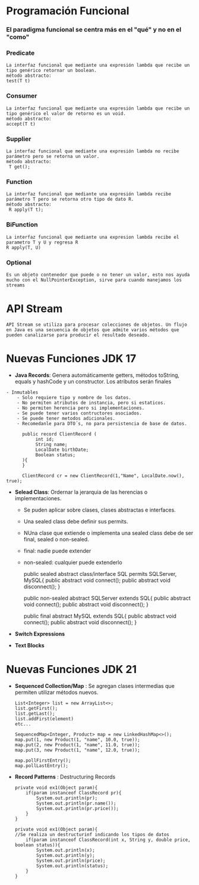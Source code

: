 # **Programación Funcional**
### El paradigma funcional se centra más en el "qué" y no en el "como"

### **Predicate**
    La interfaz funcional que mediante una expresión lambda que recibe un tipo genérico retornar un boolean.
    método abstracto:
    test(T t)

### **Consumer**
    La interfaz funcional que mediante una expresión lambda que recibe un tipo genérico el valor de retorno es un void.
    método abstracto:
    accept(T t)

### **Supplier** 
    La interfaz funcional que mediante una expresión lambda no recibe parámetro pero se retorna un valor.
    método abstracto:
     T get();

### **Function**
    La interfaz funcional que mediante una expresión lambda recibe parámetro T pero se retorna otro tipo de dato R.
    método abstracto:
     R apply(T t);

### **BiFunction**
    La interfaz funcional que mediante una expresion lambda recibe el parametro T y U y regresa R
    R apply(T, U)

### **Optional**
    Es un objeto contenedor que puede o no tener un valor, esto nos ayuda mucho con el NullPointerException, sirve para cuando manejamos los streams


# **API Stream**
    API Stream se utiliza para procesar colecciones de objetos. Un flujo en Java es una secuencia de objetos que admite varios métodos que pueden canalizarse para producir el resultado deseado.

# **Nuevas Funciones JDK 17** 
-    **Java Records**: Genera automáticamente getters, métodos toString, equals y hashCode y un constructor. Los atributos serán finales

    - Inmutables
        - Solo requiere tipo y nombre de los datos.
        - No permiten atributos de instancia, pero si estaticos.
        - No permiten herencia pero si implementaciones.
        - Se puede tener varios contructores asociados.
        - Se puede tener metodos adicionales.
        - Recomedanle para DTO´s, no para persistencia de base de datos.
  
          public record ClientRecord (
               int id;
               String name;
               LocalDate birthDate;
               Boolean status;
          ){
          }
      
          ClientRecord cr = new ClientRecord(1,"Name", LocalDate.now(), true);

-   **Selead Class**: Ordernar la jerarquia de las herencias o implementaciones.
      - Se puden aplicar sobre clases, clases abstractas e interfaces.
      - Una sealed class debe definir sus permits.
      - NUna clase que extiende o implementa una sealed class debe de ser final, sealed o non-sealed.
      - final: nadie puede extender
      - non-sealed: cualquier puede extenderlo
      
    
          public sealed abstract class/interface SQL permits SQLServer, MySQL{
              public abstract void connect();
              public abstract void disconnect();
          }

          public non-sealed abstract SQLServer extends SQL{
              public abstract void connect();
              public abstract void disconnect();
          }

          public final abstract MySQL extends SQL{
              public abstract void connect();
              public abstract void disconnect();
          }        
    
-   **Switch Expressions**
-   **Text Blocks**

# **Nuevas Funciones JDK 21** 

-   **Sequenced Collection/Map** : Se agregan clases intermedias que permiten utilizar métodos nuevos.
        
        List<Integer> list = new ArrayList<>;
        list.getFirst();
        list.getLast();
        list.addFirst(element)
        etc...
        
        SequencedMap<Integer, Product> map = new LinkedHashMap<>();
        map.put(1, new Product(1, "name", 10.0, true));
        map.put(2, new Product(1, "name", 11.0, true));
        map.put(3, new Product(1, "name", 12.0, true)); 
        
        map.pollFirstEntry();
        map.pollLastEntry();


-   **Record Patterns** : Destructuring Records

        private void ex1(Object param){
            if(param instanceof ClassRecord pr){
                System.out.println(pr);
                System.out.println(pr.name());
                System.out.println(pr.price());
            }
        }
        
        private void ex1(Object param){
        //Se realiza un destructurinf indicando los tipos de datos
            if(param instanceof ClassRecord(int x, String y, double price, boolean status)){
                System.out.println(x);
                System.out.println(y);
                System.out.println(price);
                System.out.println(status);
            }
        }